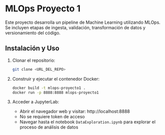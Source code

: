 # MLOps Proyecto 1

Este proyecto desarrolla un pipeline de Machine Learning utilizando MLOps. Se incluyen etapas de ingesta, validación, transformación de datos y versionamiento del código.

## Instalación y Uso

1. Clonar el repositorio:
   ```bash
   git clone <URL_DEL_REPO>

2. Construir y ejecutar el contenedor Docker:
   ```bash
   docker build -t mlops-proyecto1 .
   docker run -p 8888:8888 mlops-proyecto1
   ```

3. Acceder a JupyterLab:
   - Abrir el navegador web y visitar: http://localhost:8888
   - No se requiere token de acceso
   - Navegar hasta el notebook `DataExploration.ipynb` para explorar el proceso de análisis de datos
